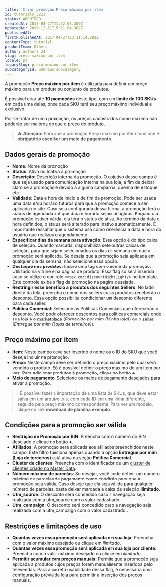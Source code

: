 ```yaml
---
title: 'Criar promoção Preço máximo por item'
id: tutorials_3221
status: ARCHIVED
createdAt: 2017-04-27T21:52:05.359Z
updatedAt: 2019-12-31T15:21:04.382Z
publishedAt: 
firstPublishedAt: 2017-04-27T23:11:14.883Z
contentType: tutorial
productTeam: Others
author: authors_24
slug: preco-maximo-por-item
locale: pt
legacySlug: preco-maximo-por-item
subcategoryId: unknown-subcategory
---
```


A promoção __Preço máximo por item__ é utilizada para definir um preço máximo para um produto ou conjunto de produtos.

É possível criar até __10 promoções__ deste tipo, com um __limite de 100 SKUs__ em cada uma delas, onde cada SKU terá seu preço máximo individual e exclusivo.

Por se tratar de uma promoção, os preços cadastrados como máximo não poderão ser maiores do que o preço do produto.

>⚠️ **Atenção:** Para que a promoção Preço máximo por item funcione é **obrigatório escolher um meio de pagamento**.

## Dados gerais da promoção

- __Nome__: Nome da promoção
- __Status__: Ativa ou Inativa a promoção
- __Descrição__: Descrição interna da promoção. O objetivo desse campo é que seja usado para comunicação interna na sua loja, a fim de deixar claro se a promoção é devido à alguma campanha, queima de estoque etc.
- __Validade__: Data e hora de início e de fim da promoção. Pode ser usada uma data e/ou horário futuros para que a promoção comece a ser aplicada no site. Caso seja configurada dessa forma, a promoção terá o status de agendada até que data e horário sejam atingidos. Enquanto a promoção estiver válida, ela terá o status de ativa. Ao término da data e hora definidos, o status será alterado para inativo automaticamente. É importante ressaltar que o sistema usa como referência a data e hora do usuário que realizou o agendamento. 
- __Especificar dias da semana para ativação__: Essa opção é do tipo caixa de seleção. Quando marcada, disponibiliza sete outras caixas de seleção, para que sejam selecionados os dias da semana em que a promoção será aplicada. Se deseja que a promoção seja aplicada em qualquer dia da semana, não selecione essa opção.
- __Destaque nos produtos__: Insere uma tag com o nome da promoção. Utilizado na vitrine e na página de produto. Essa flag só será inserida caso se utilize o controle `<vtex.cmc:discountHightLight/>` no template. Este controle exibe a flag da promoção na pagina desejada.
- __Restringir esse benefício a produtos dos seguintes Sellers__: No lado direito da tela, preencha o nome dos sellers cujos produtos receberão o desconto. Essa opção possibilita condicionar um desconto diferente para cada seller.
- __Política Comercial__: Selecione as Políticas Comerciais que oferecerão o desconto. Você pode oferecer descontos para políticas comerciais onde sua loja é o [marketplace](/pt/faq/o-que-e-um-marketplace) (*Fornecido por mim (Minha loja)*) ou o [seller](/pt/faq/o-que-e-um-seller) (*Entregue por mim (Lojas de terceiros)*). 

## Preço máximo por item

- __Item__: Neste campo deve ser inserido o nome ou o ID do SKU que você deseja incluir na promoção.
- __Preço:__ Neste campo deve ser definido o preço máximo pelo qual será vendido o produto. Só é possível definir o preço máximo de um item por vez. Para adicionar produtos à promoção, clique no botão __+__.
- __Meio de  pagamento__: Selecione os meios de pagamento desejados para ativar a promoção.

>ℹ️ É possível fazer a importação de uma lista de SKUs, que deve estar salva em um arquivo .xls, com cada ID em uma linha diferente, seguido pelo preço máximo correspondente. Para ver um modelo, clique no link **download de planilha exemplo**.

## Condições para a promoção ser válida

- __Restrição de Promoção por BIN__: Preencha com o número do BIN desejado e clique no botão __+__.
- __Afiliados__: A promoção será aplicada aos afiliados preenchidos neste campo. Este filtro funciona apenas quando a opção __Entregue por mim (Loja de terceiros)__ está ativa na seção __Política Comercial__.
- __Cluster de clientes__: Preencha com o identificador de um [cluster de clientes criado no Master Data](/pt/faq/como-criar-um-cluster-de-clientes).
- __Número máximo de parcelas__: Se desejar, você pode definir um número máximo de parcelas de pagamento como condição para que a promoção seja válida. Caso deseje que ela seja válida para qualquer número de parcelas, basta deixar marcada a caixa de seleção __ilimitado__.
- __Utm\_source__: O desconto será concedido caso a navegação seja realizada com a utm\_source com o valor cadastrado.
- __Utm\_campaign__: O desconto será concedido caso a navegação seja realizada com a utm\_campaign com o valor cadastrado..

## Restrições e limitações de uso

- __Quantas vezes essa promoção será aplicada em sua loja__: Preencha com o valor máximo desejado ou clique em *ilimitado*.
- __Quantas vezes essa promoção será aplicada em sua loja por cliente__: Preencha com o valor máximo desejado ou clique em *ilimitado*.
- **Permitir acumular com preços manuais:** Permite que a promoção seja aplicada a produtos cujos preços foram manualmente inseridos pelo televendas. Para a correta usabilidade dessa flag, é necessária uma configuração prévia da loja para permitir a inserção dos preços manuais. 
